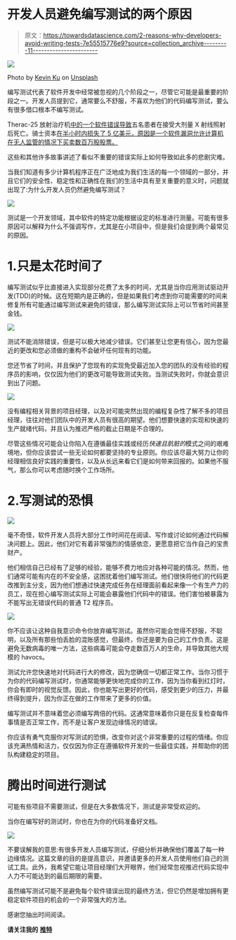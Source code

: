 # 开发人员避免编写测试的两个原因

> 原文：<https://towardsdatascience.com/2-reasons-why-developers-avoid-writing-tests-7e55515776e9?source=collection_archive---------11----------------------->

![](img/b3ca83d20a0cb276260c2ba80b0b889c.png)

Photo by [Kevin Ku](https://unsplash.com/@ikukevk?utm_source=medium&utm_medium=referral) on [Unsplash](https://unsplash.com?utm_source=medium&utm_medium=referral)

编写测试代表了软件开发中经常被忽视的几个阶段之一，尽管它可能是最重要的阶段之一。开发人员提到它，通常要么不舒服，不喜欢为他们的代码编写测试，要么有很多借口根本不编写测试。

Therac-25 放射治疗机[中的一个软件错误导致](https://www.newscientist.com/gallery/software-bugs/)五名患者在接受大剂量 X 射线照射后死亡。骑士资本[在半小时内损失了 5 亿美元，原因是一个软件漏洞允许计算机在无人监管的情况下买卖数百万股股票。](https://www.newscientist.com/gallery/software-bugs/)

这些和其他许多故事讲述了看似不重要的错误实际上如何导致如此多的悲剧灾难。

当我们知道有多少计算机程序正在广泛地成为我们生活的每一个领域的一部分，并且它们的安全性、稳定性和正确性在我们的生活中具有至关重要的意义时，问题就出现了:为什么开发人员仍然避免编写测试？

![](img/d25625be62cd1b4261ee7565bc79dfd6.png)

测试是一个开发领域，其中软件的特定功能根据设定的标准进行测量。可能有很多原因可以解释为什么不强调写作，尤其是在小项目中，但是我们会提到两个最常见的原因。

# 1.只是太花时间了

编写测试似乎比直接进入实现部分花费了太多的时间，尤其是当你应用测试驱动开发(TDD)的时候。这在短期内是正确的，但是如果我们考虑到你可能需要的时间来修复所有可能通过编写测试来避免的错误，那么编写测试实际上可以节省时间甚至金钱。

![](img/5e6e4b38401de4637c0eed82a93b8a5f.png)

测试不能消除错误，但是可以极大地减少错误。它们甚至让您更有信心，因为您最近的更改和您必须做的重构不会破坏任何现有的功能。

您还节省了时间，并且保护了您现有的实现免受最近加入您的团队的没有经验的程序员的影响，仅仅因为他们的更改可能导致测试失败。当测试失败时，你就会意识到出了问题。

![](img/3e67ad7ccab900cdd1426cb6883e26ca.png)

没有编程相关背景的项目经理，以及对可能突然出现的编程复杂性了解不多的项目经理，往往对他们团队中的开发人员有很高的期望。他们想要快速的实现和快速的生产就绪代码，并且认为推迟严格的截止日期是不合理的。

尽管这些情况可能会让你陷入在遵循最佳实践或经历*快速且肮脏的*模式之间的艰难境地，但你应该尝试一些无论如何都要坚持的专业原则。你应该尽最大努力让你的经理相信良好实践的重要性，以及从长远来看它们是如何带来回报的。如果他不服气，那么你可以考虑随时换个工作场所。

# 2.写测试的恐惧

![](img/07190ccbe47ec7feb8f968f4d1c4d49c.png)

毫不奇怪，软件开发人员将大部分工作时间花在阅读、写作或讨论如何通过代码解决问题上。因此，他们对它有着非常强烈的情感依恋，更愿意把它当作自己的宝贵财产。

他们相信自己已经有了足够的经验，能够不费力地应对各种可能的情况。然而，他们通常可能有内在的不安全感，这困扰着他们编写测试。他们很快将他们的代码更改推到主分支，因为他们想通过快速完成任务在经理面前看起来像一个有生产力的员工，现在担心编写测试实际上可能会暴露他们代码中的错误。他们害怕被暴露为不能写出无错误代码的普通 T2 程序员。

![](img/26c129ddb0073d7657e9bfa7805d525e.png)

你不应该让这种自我意识命令你放弃编写测试。虽然你可能会觉得不舒服，不聪明，以及所有那些怕丢脸的混账感觉，但最终，你还是要为自己的工作负责。这是避免无数病毒的唯一方法，这些病毒可能会夺走数百万人的生命，并导致其他大规模的 havocs。

测试允许您快速地对代码进行大的修改，因为您确信一切都正常工作。当你习惯于为你的代码编写测试时，你通常能够更快地完成你的工作，因为当你看到红灯时，你会有即时的视觉反馈。因此，你也能写出更好的代码，感受到更少的压力，并最终得到提升，因为你正在做的工作带来了更多的价值。

编写测试并不意味着您必须编写两倍的代码。这通常意味着你只是在反复检查每件事情是否正常工作，而不是让客户发现边缘情况的错误。

你应该有勇气克服你对写测试的恐惧，改变你对这个非常重要的过程的情绪。你应该充满热情和活力，仅仅因为你正在遵循软件开发的一些最佳实践，并帮助你的团队构建稳定的项目。

# 腾出时间进行测试

可能有些项目不需要测试，但是在大多数情况下，测试是非常受欢迎的。

当你在编写好的测试时，你也在为你的代码准备好文档。

![](img/fb2f5234976612b661848722363d44b5.png)

不要误解我的意思:有很多开发人员编写测试，仔细分析并确保他们覆盖了每一种边缘情况。这篇文章的目的是提高意识，并邀请更多的开发人员使用他们自己的测试工具。此外，我希望它能让项目经理们大开眼界，他们经常忽视推迟代码实现中人力不可能达到的最后期限的需要。

虽然编写测试可能不是避免每个软件错误出现的最终方法，但它仍然是增加拥有更稳定软件项目的机会的一个非常强大的方法。

感谢您抽出时间阅读。

**请关注我的** [**推特**](https://www.twitter.com/fatosmorina/)